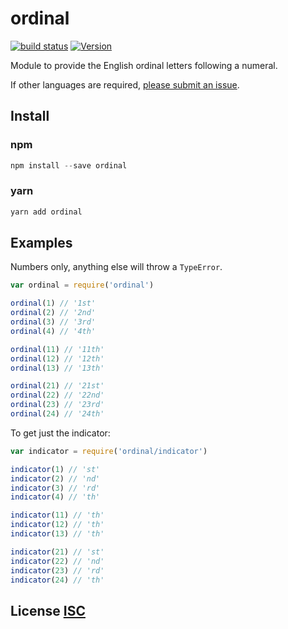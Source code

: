 # ordinal

[![build status](https://secure.travis-ci.org/dcousens/ordinal.png)](http://travis-ci.org/dcousens/ordinal)
[![Version](https://img.shields.io/npm/v/ordinal.svg)](https://www.npmjs.org/package/ordinal)

Module to provide the English ordinal letters following a numeral.

If other languages are required,  [please submit an issue](https://github.com/dcousens/ordinal/issues/new).


## Install

### npm

```js
npm install --save ordinal
```

### yarn

```js
yarn add ordinal
```


## Examples
Numbers only, anything else will throw a `TypeError`.

``` javascript
var ordinal = require('ordinal')

ordinal(1) // '1st'
ordinal(2) // '2nd'
ordinal(3) // '3rd'
ordinal(4) // '4th'

ordinal(11) // '11th'
ordinal(12) // '12th'
ordinal(13) // '13th'

ordinal(21) // '21st'
ordinal(22) // '22nd'
ordinal(23) // '23rd'
ordinal(24) // '24th'
```

To get just the indicator:

``` javascript
var indicator = require('ordinal/indicator')

indicator(1) // 'st'
indicator(2) // 'nd'
indicator(3) // 'rd'
indicator(4) // 'th'

indicator(11) // 'th'
indicator(12) // 'th'
indicator(13) // 'th'

indicator(21) // 'st'
indicator(22) // 'nd'
indicator(23) // 'rd'
indicator(24) // 'th'
```

## License [ISC](LICENSE)
